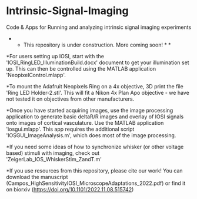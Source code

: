 # Intrinsic-Signal-Imaging
Code &amp; Apps for Running and analyzing intrinsic signal imaging experiments

* * This repository is under construction. More coming soon! * *

*For users setting up IOSI, start with the 'IOSI_RingLED_IlluminationBuild.docx' document to get your illumination set up. This can then be controlled using the MATLAB application 'NeopixelControl.mlapp'.

*To mount the Adafruit Neopixels Ring on a 4x objective, 3D print the file 'Ring LED Holder-2.stl'. This will fit a Nikon 4x Plan Apo objective - we have not tested it on objectives from other manufacturers.

*Once you have started acquiring images, use the image processing application to generate basic deltaR/R images and overlay of IOSI signals onto images of cortical vasculature. Use the MATLAB application 'iosgui.mlapp'. This app requires the additional script 'IOSGUI_ImageAnalysis.m', which does most of the image processing.

*If you need some ideas of how to synchronize whisker (or other voltage based) stimuli with imaging, check out 'ZeigerLab_IOS_WhiskerStim_ZandT.m'

*If you use resources from this repository, please cite our work! You can download the manuscript (Campos_HighSensitivityIOSI_MicroscopeAdaptations_2022.pdf) or find it on biorxiv (https://doi.org/10.1101/2022.11.08.515742)
